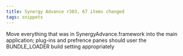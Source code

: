 ```yaml
---
title: Synergy Advance r303, 67 items changed
tags: snippets
---
```


Move everything that was in SynergyAdvance.framework into the main application; plug-ins and prefrence panes should user the BUNDLE\_LOADER build setting appropriately
